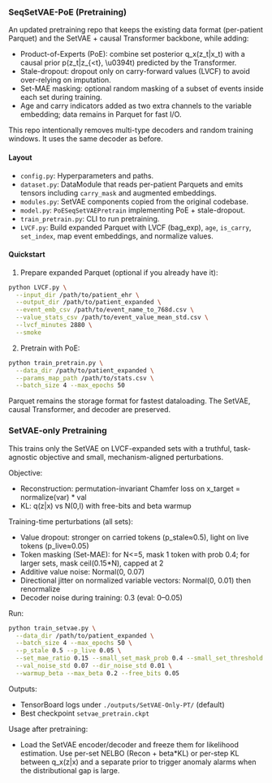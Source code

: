 ### SeqSetVAE-PoE (Pretraining)

An updated pretraining repo that keeps the existing data format (per-patient Parquet) and the SetVAE + causal Transformer backbone, while adding:

- Product-of-Experts (PoE): combine set posterior q_x(z_t|x_t) with a causal prior p(z_t|z_{<t}, \u0394t) predicted by the Transformer.
- Stale-dropout: dropout only on carry-forward values (LVCF) to avoid over-relying on imputation.
- Set-MAE masking: optional random masking of a subset of events inside each set during training.
- Age and carry indicators added as two extra channels to the variable embedding; data remains in Parquet for fast I/O.

This repo intentionally removes multi-type decoders and random training windows. It uses the same decoder as before.

#### Layout

- `config.py`: Hyperparameters and paths.
- `dataset.py`: DataModule that reads per-patient Parquets and emits tensors including `carry_mask` and augmented embeddings.
- `modules.py`: SetVAE components copied from the original codebase.
- `model.py`: `PoESeqSetVAEPretrain` implementing PoE + stale-dropout.
- `train_pretrain.py`: CLI to run pretraining.
- `LVCF.py`: Build expanded Parquet with LVCF (bag_exp), `age`, `is_carry`, `set_index`, map event embeddings, and normalize values.

#### Quickstart

1) Prepare expanded Parquet (optional if you already have it):

```bash
python LVCF.py \
  --input_dir /path/to/patient_ehr \
  --output_dir /path/to/patient_expanded \
  --event_emb_csv /path/to/event_name_to_768d.csv \
  --value_stats_csv /path/to/event_value_mean_std.csv \
  --lvcf_minutes 2880 \
  --smoke
```

2) Pretrain with PoE:

```bash
python train_pretrain.py \
  --data_dir /path/to/patient_expanded \
  --params_map_path /path/to/stats.csv \
  --batch_size 4 --max_epochs 50
```

Parquet remains the storage format for fastest dataloading. The SetVAE, causal Transformer, and decoder are preserved.

### SetVAE-only Pretraining

This trains only the SetVAE on LVCF-expanded sets with a truthful, task-agnostic objective and small, mechanism-aligned perturbations.

Objective:
- Reconstruction: permutation-invariant Chamfer loss on x_target = normalize(var) * val
- KL: q(z|x) vs N(0,I) with free-bits and beta warmup

Training-time perturbations (all sets):
- Value dropout: stronger on carried tokens (p_stale≈0.5), light on live tokens (p_live≈0.05)
- Token masking (Set-MAE): for N<=5, mask 1 token with prob 0.4; for larger sets, mask ceil(0.15*N), capped at 2
- Additive value noise: Normal(0, 0.07)
- Directional jitter on normalized variable vectors: Normal(0, 0.01) then renormalize
- Decoder noise during training: 0.3 (eval: 0–0.05)

Run:
```bash
python train_setvae.py \
  --data_dir /path/to/patient_expanded \
  --batch_size 4 --max_epochs 50 \
  --p_stale 0.5 --p_live 0.05 \
  --set_mae_ratio 0.15 --small_set_mask_prob 0.4 --small_set_threshold 5 --max_masks_per_set 2 \
  --val_noise_std 0.07 --dir_noise_std 0.01 \
  --warmup_beta --max_beta 0.2 --free_bits 0.05
```

Outputs:
- TensorBoard logs under `./outputs/SetVAE-Only-PT/` (default)
- Best checkpoint `setvae_pretrain.ckpt`

Usage after pretraining:
- Load the SetVAE encoder/decoder and freeze them for likelihood estimation. Use per-set NELBO (Recon + beta*KL) or per-step KL between q_x(z|x) and a separate prior to trigger anomaly alarms when the distributional gap is large.

